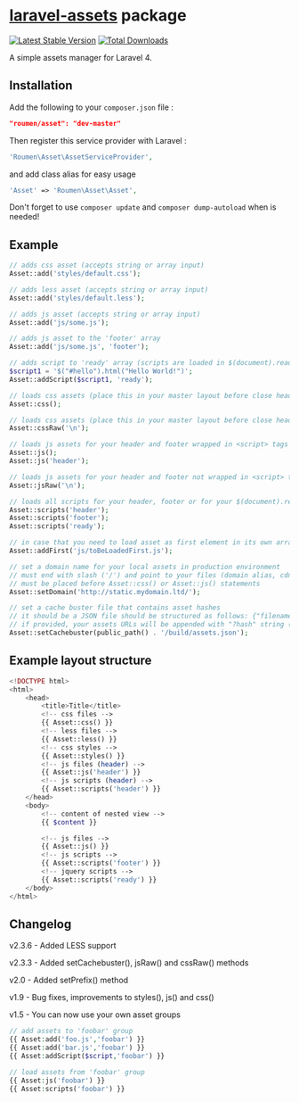 # [laravel-assets](http://roumen.it/projects/laravel-assets) package

[![Latest Stable Version](https://poser.pugx.org/roumen/asset/version.png)](https://packagist.org/packages/roumen/asset) [![Total Downloads](https://poser.pugx.org/roumen/asset/d/total.png)](https://packagist.org/packages/roumen/asset)

A simple assets manager for Laravel 4.


## Installation

Add the following to your `composer.json` file :

```json
"roumen/asset": "dev-master"
```

Then register this service provider with Laravel :

```php
'Roumen\Asset\AssetServiceProvider',
```

and add class alias for easy usage
```php
'Asset' => 'Roumen\Asset\Asset',
```

Don't forget to use ``composer update`` and ``composer dump-autoload`` when is needed!

## Example

```php
// adds css asset (accepts string or array input)
Asset::add('styles/default.css');

// adds less asset (accepts string or array input)
Asset::add('styles/default.less');

// adds js asset (accepts string or array input)
Asset::add('js/some.js');

// adds js asset to the 'footer' array
Asset::add('js/some.js', 'footer');

// adds script to 'ready' array (scripts are loaded in $(document).ready() function)
$script1 = '$("#hello").html("Hello World!")';
Asset::addScript($script1, 'ready');

// loads css assets (place this in your master layout before close head tag) wrapped in <link> tags
Asset::css();

// loads css assets (place this in your master layout before close head tag) not wrapped in <link> tags and joined using a custom separator
Asset::cssRaw('\n');

// loads js assets for your header and footer wrapped in <script> tags
Asset::js();
Asset::js('header');

// loads js assets for your header and footer not wrapped in <script> tags and joined using a custom separator
Asset::jsRaw('\n');

// loads all scripts for your header, footer or for your $(document).ready() function
Asset::scripts('header');
Asset::scripts('footer');
Asset::scripts('ready');

// in case that you need to load asset as first element in its own array
Asset::addFirst('js/toBeLoadedFirst.js');

// set a domain name for your local assets in production environment
// must end with slash ('/') and point to your files (domain alias, cdn etc.)
// must be placed before Asset::css() or Asset::js() statements
Asset::setDomain('http://static.mydomain.ltd/');

// set a cache buster file that contains asset hashes
// it should be a JSON file should be structured as follows: {"filename.js":"hash","filename.css":"hash",...}
// if provided, your assets URLs will be appended with "?hash" string (e.g., http://example.com/filename.css?529e54acf891ccc6592f115afa1cc077)
Asset::setCachebuster(public_path() . '/build/assets.json');
```

## Example layout structure

```php
<!DOCTYPE html>
<html>
	<head>
		<title>Title</title>
		<!-- css files -->
		{{ Asset::css() }}
		<!-- less files -->
		{{ Asset::less() }}
		<!-- css styles -->
		{{ Asset::styles() }}
		<!-- js files (header) -->
		{{ Asset::js('header') }}
		<!-- js scripts (header) -->
		{{ Asset::scripts('header') }}
	</head>
	<body>
		<!-- content of nested view -->
		{{ $content }}

		<!-- js files -->
		{{ Asset::js() }}
		<!-- js scripts -->
		{{ Asset::scripts('footer') }}
		<!-- jquery scripts -->
		{{ Asset::scripts('ready') }}
	</body>
</html>
```
## Changelog

v2.3.6 - Added LESS support

v2.3.3 - Added setCachebuster(), jsRaw() and cssRaw() methods

v2.0 - Added setPrefix() method

v1.9 - Bug fixes, improvements to styles(), js() and css()

v1.5 - You can now use your own asset groups

```php
// add assets to 'foobar' group
{{ Asset:add('foo.js','foobar') }}
{{ Asset:add('bar.js','foobar') }}
{{ Asset:addScript($script,'foobar') }}

// load assets from 'foobar' group
{{ Asset:js('foobar') }}
{{ Asset:scripts('foobar') }}
```